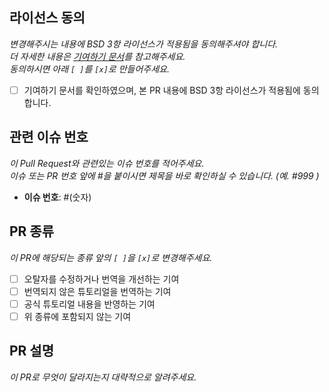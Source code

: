 ## 라이선스 동의
_변경해주시는 내용에 BSD 3항 라이선스가 적용됨을 동의해주셔야 합니다._<br />
_더 자세한 내용은 [기여하기 문서](https://github.com/9bow/PyTorch-tutorials-kr/blob/master/CONTRIBUTING.md)를 참고해주세요._<br />
_동의하시면 아래 `[ ]`를 `[x]`로 만들어주세요._<br />

- [ ] 기여하기 문서를 확인하였으며, 본 PR 내용에 BSD 3항 라이선스가 적용됨에 동의합니다.

## 관련 이슈 번호
_이 Pull Request와 관련있는 이슈 번호를 적어주세요._<br />
_이슈 또는 PR 번호 앞에 #을 붙이시면 제목을 바로 확인하실 수 있습니다. (예. #999 )_

- **이슈 번호**: #(숫자)

## PR 종류
_이 PR에 해당되는 종류 앞의 `[ ]`을 `[x]`로 변경해주세요._<br />
- [ ] 오탈자를 수정하거나 번역을 개선하는 기여
- [ ] 번역되지 않은 튜토리얼을 번역하는 기여
- [ ] 공식 튜토리얼 내용을 반영하는 기여
- [ ] 위 종류에 포함되지 않는 기여

## PR 설명
_이 PR로 무엇이 달라지는지 대략적으로 알려주세요._

